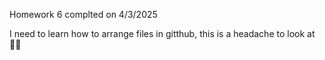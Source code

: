 Homework 6 complted on 4/3/2025

I  need to learn how to arrange files in gitthub, this is a headache to look at 😵‍💫
